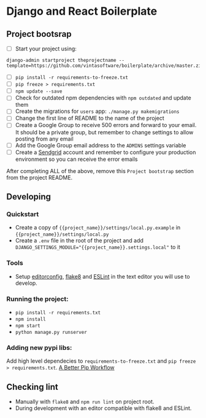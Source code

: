 # Django and React Boilerplate

## Project bootsrap

- [ ] Start your project using: 
```
django-admin startproject theprojectname --template=https://github.com/vintasoftware/boilerplate/archive/master.zip
```
- [ ] `pip install -r requirements-to-freeze.txt`
- [ ] `pip freeze > requirements.txt`
- [ ] `npm update --save`
- [ ] Check for outdated npm dependencies with `npm outdated` and update them
- [ ] Create the migrations for `users` app: `./manage.py makemigrations`
- [ ] Change the first line of README to the name of the project
- [ ] Create a Google Group to receive 500 errors and forward to your email. It should be a private group, but remember to change settings to allow posting from any email
- [ ] Add the Google Group email address to the `ADMINS` settings variable
- [ ] Create a [Sendgrid](https://sendgrid.com/) account and remember to configure your production environment so you can receive the error emails

After completing ALL of the above, remove this `Project bootstrap` section from the project README.

## Developing

### Quickstart

- Create a copy of ``{{project_name}}/settings/local.py.example`` in ``{{project_name}}/settings/local.py``
- Create a ``.env`` file in the root of the project and add ``DJANGO_SETTINGS_MODULE="{{project_name}}.settings.local"`` to it

### Tools

- Setup [editorconfig](http://editorconfig.org/), [flake8](http://flake8.pycqa.org/en/latest/) and [ESLint](http://eslint.org/) in the text editor you will use to develop.

### Running the project:

- `pip install -r requirements.txt`
- `npm install`
- `npm start`
- `python manage.py runserver`

### Adding new pypi libs:

Add high level dependecies to `requirements-to-freeze.txt` and `pip freeze > requirements.txt`. [A Better Pip Workflow](http://www.kennethreitz.org/essays/a-better-pip-workflow)

## Checking lint

- Manually with `flake8` and `npm run lint` on project root.
- During development with an editor compatible with flake8 and ESLint.
